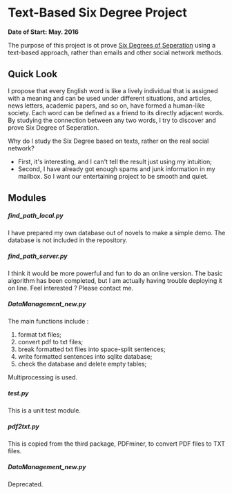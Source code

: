 # Text-Based Six Degree Project

**Date of Start: May. 2016**

The purpose of this project is ot prove [Six Degrees of Seperation](https://en.wikipedia.org/wiki/Six_degrees_of_separation) using a text-based approach, rather than emails and other social network methods.

## Quick Look

I propose that every English word is like a lively individual that is assigned with a meaning and can be used under different situations, and articles, news letters, academic papers, and so on, have formed a human-like society. Each word can be defined as a friend to its directly adjacent words. By studying the connection between any two words, I try to discover and prove Six Degree of Seperation.

Why do I study the Six Degree based on texts, rather on the real social network?

- First, it's interesting, and I can't tell the result just using my intuition;
- Second, I have already got enough spams and junk information in my mailbox. So I want our entertaining project to be smooth and quiet.

## Modules

##### find_path_local.py

I have prepared my own database out of novels to make a simple demo. The database is not included in the repository.

##### find_path_server.py

I think it would be more powerful and fun to do an online version. The basic algorithm has been completed, but I am actually having trouble deploying it on line. Feel interested ? Please contact me.

##### DataManagement_new.py

The main functions include :

1. format txt files;
2. convert pdf to txt files;
3. break formatted txt files into space-split sentences;
4. write formatted sentences into sqlite database;
5. check the database and delete empty tables;

Multiprocessing is used.

##### test.py

This is a unit test module.

##### pdf2txt.py

This is copied from the third package, PDFminer, to convert PDF files to TXT files.

##### DataManagement_new.py

Deprecated.
